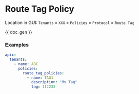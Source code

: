 # Route Tag Policy

Location in GUI:
`Tenants` » `XXX` » `Policies` » `Protocol` » `Route Tag`


{{ doc_gen }}

### Examples

```yaml
apic:
  tenants:
    - name: ABC
      policies:
        route_tag_policies:
          - name: TAG1
            description: "My Tag"
            tag: 112233
```
